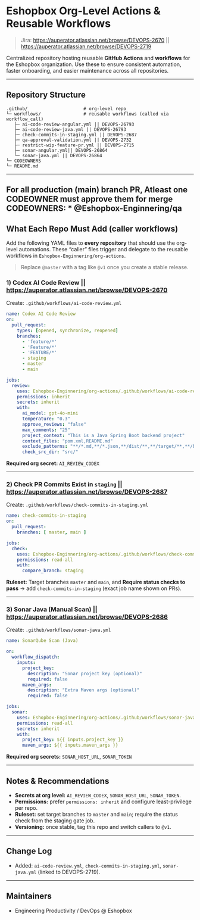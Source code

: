 # Eshopbox Org-Level Actions & Reusable Workflows

> Jira: https://auperator.atlassian.net/browse/DEVOPS-2670 || https://auperator.atlassian.net/browse/DEVOPS-2719

Centralized repository hosting reusable **GitHub Actions** and **workflows** for the Eshopbox organization. Use these to ensure consistent automation, faster onboarding, and easier maintenance across all repositories.

---

## Repository Structure

```
.github/                     # org-level repo
└─ workflows/                # reusable workflows (called via workflow_call)
   ├─ ai-code-review-angular.yml || DEVOPS-26793
   ├─ ai-code-review-java.yml || DEVOPS-26793
   ├─ check-commits-in-staging.yml || DEVOPS-2687
   ├─ qa-approval-validation.yml || DEVOPS-2732
   ├─ restrict-wip-feature-pr.yml || DEVOPS-2715
   ├─ sonar-angular.yml|| DEVOPS-26864
   └─ sonar-java.yml || DEVOPS-26864
└─ CODEOWNERS
└─ README.md
```

---
For all production (main) branch PR, Atleast one CODEOWNER must approve them for merge
CODEOWNERS: * @Eshopbox-Enginnering/qa
---

## What Each Repo Must Add (caller workflows)

Add the following YAML files to **every repository** that should use the org-level automations. These “caller” files trigger and delegate to the reusable workflows in `Eshopbox-Enginnering/org-actions`.

> Replace `@master` with a tag like `@v1` once you create a stable release.

### 1) Codex AI Code Review || https://auperator.atlassian.net/browse/DEVOPS-2670

Create: `.github/workflows/ai-code-review.yml`

```yaml
name: Codex AI Code Review
on:
  pull_request:
    types: [opened, synchronize, reopened]
    branches:
      - 'feature/*'
      - 'Feature/*'
      - 'FEATURE/*'
      - staging
      - master
      - main

jobs:
  review:
    uses: Eshopbox-Enginnering/org-actions/.github/workflows/ai-code-review.yml@main
    permissions: inherit
    secrets: inherit
    with:
      ai_model: gpt-4o-mini
      temperature: "0.3"
      approve_reviews: "false"
      max_comments: "25"
      project_context: "This is a Java Spring Boot backend project"
      context_files: "pom.xml,README.md"
      exclude_patterns: "**/*.md,**/*.json,**/dist/**,**/target/**,**/build/**,**/*.class"
      check_src_dir: "src/"
```

**Required org secret:** `AI_REVIEW_CODEX`

---

### 2) Check PR Commits Exist in `staging` || https://auperator.atlassian.net/browse/DEVOPS-2687

Create: `.github/workflows/check-commits-in-staging.yml`

```yaml
name: check-commits-in-staging
on:
  pull_request:
    branches: [ master, main ]

jobs:
  check:
    uses: Eshopbox-Enginnering/org-actions/.github/workflows/check-commits-in-staging.yml@main
    permissions: read-all
    with:
      compare_branch: staging
```

**Ruleset:** Target branches `master` and `main`, and **Require status checks to pass** → add `check-commits-in-staging` (exact job name shown on PRs).

---

### 3) Sonar Java (Manual Scan) || https://auperator.atlassian.net/browse/DEVOPS-2686

Create: `.github/workflows/sonar-java.yml`

```yaml
name: SonarQube Scan (Java)

on:
  workflow_dispatch:
    inputs:
      project_key:
        description: "Sonar project key (optional)"
        required: false
      maven_args:
        description: "Extra Maven args (optional)"
        required: false

jobs:
  sonar:
    uses: Eshopbox-Enginnering/org-actions/.github/workflows/sonar-java.yml@main
    permissions: read-all
    secrets: inherit
    with:
      project_key: ${{ inputs.project_key }}
      maven_args: ${{ inputs.maven_args }}
```

**Required org secrets:** `SONAR_HOST_URL`, `SONAR_TOKEN`

---

## Notes & Recommendations

* **Secrets at org level:** `AI_REVIEW_CODEX`, `SONAR_HOST_URL`, `SONAR_TOKEN`.
* **Permissions:** prefer `permissions: inherit` and configure least-privilege per repo.
* **Ruleset:** set target branches to `master` and `main`; require the status check from the staging gate job.
* **Versioning:** once stable, tag this repo and switch callers to `@v1`.

---

## Change Log

* Added: `ai-code-review.yml`, `check-commits-in-staging.yml`, `sonar-java.yml` (linked to DEVOPS-2719).

---

## Maintainers

* Engineering Productivity / DevOps @ Eshopbox
